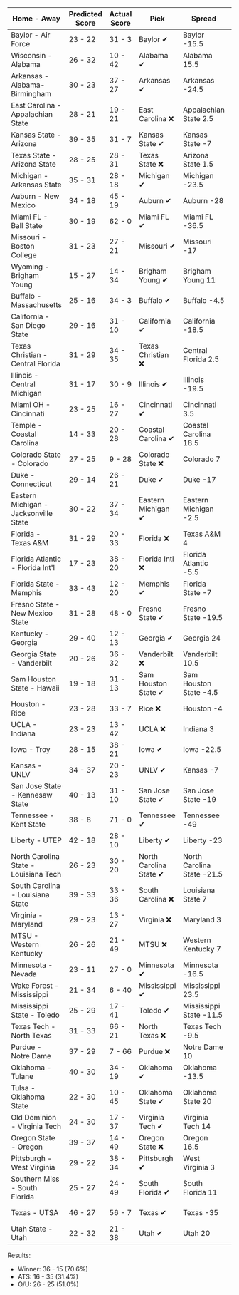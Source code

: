 Home - Away | Predicted Score | Actual Score | Pick | Spread | ATS Pick | O/U | O/U Pick
--- | --- | --- | --- | --- | --- | --- | ---
Baylor - Air Force | 23 - 22 | 31 - 3 | Baylor ✔ | Baylor -15.5 | Air Force ❌ | 41.5 | Over ❌
Wisconsin - Alabama | 26 - 32 | 10 - 42 | Alabama ✔ | Alabama 15.5 | Wisconsin ❌ | 50.5 | Over ✔
Arkansas - Alabama-Birmingham | 30 - 23 | 37 - 27 | Arkansas ✔ | Arkansas -24.5 | Alabama-Birmingham ✔ | 60.5 | Under ❌
East Carolina - Appalachian State | 28 - 21 | 19 - 21 | East Carolina ❌ | Appalachian State 2.5 | East Carolina ❌ | 60 | Under ✔
Kansas State - Arizona | 39 - 35 | 31 - 7 | Kansas State ✔ | Kansas State -7 | Arizona ❌ | 58 | Over ❌
Texas State - Arizona State | 28 - 25 | 28 - 31 | Texas State ❌ | Arizona State 1.5 | Texas State ❌ | 59.5 | Under ✔
Michigan - Arkansas State | 35 - 31 | 28 - 18 | Michigan ✔ | Michigan -23.5 | Arkansas State ✔ | 48.5 | Over ❌
Auburn - New Mexico | 34 - 18 | 45 - 19 | Auburn ✔ | Auburn -28 | New Mexico ✔ | 61 | Under ❌
Miami FL - Ball State | 30 - 19 | 62 - 0 | Miami FL ✔ | Miami FL -36.5 | Ball State ❌ | 54 | Under ❌
Missouri - Boston College | 31 - 23 | 27 - 21 | Missouri ✔ | Missouri -17 | Boston College ✔ | 54 | Push ❌
Wyoming - Brigham Young | 15 - 27 | 14 - 34 | Brigham Young ✔ | Brigham Young 11 | Brigham Young ✔ | 39.5 | Over ✔
Buffalo - Massachusetts | 25 - 16 | 34 - 3 | Buffalo ✔ | Buffalo -4.5 | Buffalo ✔ | 44.5 | Under ✔
California - San Diego State | 29 - 16 | 31 - 10 | California ✔ | California -18.5 | San Diego State ❌ | 48 | Under ✔
Texas Christian - Central Florida | 31 - 29 | 34 - 35 | Texas Christian ❌ | Central Florida 2.5 | Texas Christian ❌ | 61.5 | Under ❌
Illinois - Central Michigan | 31 - 17 | 30 - 9 | Illinois ✔ | Illinois -19.5 | Central Michigan ❌ | 49.5 | Under ✔
Miami OH - Cincinnati | 23 - 25 | 16 - 27 | Cincinnati ✔ | Cincinnati 3.5 | Miami OH ❌ | 46.5 | Over ❌
Temple - Coastal Carolina | 14 - 33 | 20 - 28 | Coastal Carolina ✔ | Coastal Carolina 18.5 | Coastal Carolina ✔ | 52.5 | Under ✔
Colorado State - Colorado | 27 - 25 | 9 - 28 | Colorado State ❌ | Colorado 7 | Colorado State ❌ | 58 | Under ✔
Duke - Connecticut | 29 - 14 | 26 - 21 | Duke ✔ | Duke -17 | Connecticut ✔ | 47.5 | Under ✔
Eastern Michigan - Jacksonville State | 30 - 22 | 37 - 34 | Eastern Michigan ✔ | Eastern Michigan -2.5 | Eastern Michigan ✔ | 52 | Push ❌
Florida - Texas A&M | 31 - 29 | 20 - 33 | Florida ❌ | Texas A&M 4 | Florida ❌ | 47 | Over ✔
Florida Atlantic - Florida Int'l | 17 - 23 | 38 - 20 | Florida Intl ❌ | Florida Atlantic -5.5 | Florida Int'l ❌ | 43 | Under ❌
Florida State - Memphis | 33 - 43 | 12 - 20 | Memphis ✔ | Florida State -7 | Memphis ✔ | 52 | Over ❌
Fresno State - New Mexico State | 31 - 28 | 48 - 0 | Fresno State ✔ | Fresno State -19.5 | New Mexico State ❌ | 47.5 | Over ✔
Kentucky - Georgia | 29 - 40 | 12 - 13 | Georgia ✔ | Georgia 24 | Kentucky ❌ | 45 | Over ❌
Georgia State - Vanderbilt | 20 - 26 | 36 - 32 | Vanderbilt ❌ | Vanderbilt 10.5 | Georgia State ❌ | 46 | Push ❌
Sam Houston State - Hawaii | 19 - 18 | 31 - 13 | Sam Houston State ✔ | Sam Houston State -4.5 | Hawaii ❌ | 50 | Under ✔
Houston - Rice | 23 - 28 | 33 - 7 | Rice ❌ | Houston -4 | Rice ❌ | 44 | Over ❌
UCLA - Indiana | 23 - 23 | 13 - 42 | UCLA ❌ | Indiana 3 | UCLA ❌ | 46.5 | Under ❌
Iowa - Troy | 28 - 15 | 38 - 21 | Iowa ✔ | Iowa -22.5 | Troy ✔ | 39 | Over ✔
Kansas - UNLV | 34 - 37 | 20 - 23 | UNLV ✔ | Kansas -7 | UNLV ✔ | 57.5 | Over ❌
San Jose State - Kennesaw State | 40 - 13 | 31 - 10 | San Jose State ✔ | San Jose State -19 | San Jose State ✔ | 44 | Over ❌
Tennessee - Kent State | 38 - 8 | 71 - 0 | Tennessee ✔ | Tennessee -49 | Kent State ❌ | 63 | Under ❌
Liberty - UTEP | 42 - 18 | 28 - 10 | Liberty ✔ | Liberty -23 | Liberty ❌ | 57.5 | Over ❌
North Carolina State - Louisiana Tech | 26 - 23 | 30 - 20 | North Carolina State ✔ | North Carolina State -21.5 | Louisiana Tech ✔ | 49 | Push ❌
South Carolina - Louisiana State | 39 - 33 | 33 - 36 | South Carolina ❌ | Louisiana State 7 | South Carolina ❌ | 50 | Over ✔
Virginia - Maryland | 29 - 23 | 13 - 27 | Virginia ❌ | Maryland 3 | Virginia ❌ | 57.5 | Under ✔
MTSU - Western Kentucky | 26 - 26 | 21 - 49 | MTSU ❌ | Western Kentucky 7 | MTSU ❌ | 54 | Under ❌
Minnesota - Nevada | 23 - 11 | 27 - 0 | Minnesota ✔ | Minnesota -16.5 | Nevada ❌ | 43.5 | Under ✔
Wake Forest - Mississippi | 21 - 34 | 6 - 40 | Mississippi ✔ | Mississippi 23.5 | Wake Forest ❌ | 64.5 | Under ✔
Mississippi State - Toledo | 25 - 29 | 17 - 41 | Toledo ✔ | Mississippi State -11.5 | Toledo ✔ | 59.5 | Under ✔
Texas Tech - North Texas | 31 - 33 | 66 - 21 | North Texas ❌ | Texas Tech -9.5 | North Texas ❌ | 69.5 | Under ❌
Purdue - Notre Dame | 37 - 29 | 7 - 66 | Purdue ❌ | Notre Dame 10 | Purdue ❌ | 45 | Over ✔
Oklahoma - Tulane | 40 - 30 | 34 - 19 | Oklahoma ✔ | Oklahoma -13.5 | Tulane ❌ | 47.5 | Over ✔
Tulsa - Oklahoma State | 22 - 30 | 10 - 45 | Oklahoma State ✔ | Oklahoma State 20 | Tulsa ❌ | 62 | Under ✔
Old Dominion - Virginia Tech | 24 - 30 | 17 - 37 | Virginia Tech ✔ | Virginia Tech 14 | Old Dominion ❌ | 50 | Over ✔
Oregon State - Oregon | 39 - 37 | 14 - 49 | Oregon State ❌ | Oregon 16.5 | Oregon State ❌ | 50 | Over ✔
Pittsburgh - West Virginia | 29 - 22 | 38 - 34 | Pittsburgh ✔ | West Virginia 3 | Pittsburgh ✔ | 60 | Under ❌
Southern Miss - South Florida | 25 - 27 | 24 - 49 | South Florida ✔ | South Florida 11 | Southern Miss ❌ | 58 | Under ❌
Texas - UTSA | 46 - 27 | 56 - 7 | Texas ✔ | Texas -35 | UTSA ❌ | 53.5 | Over ✔
Utah State - Utah | 22 - 32 | 21 - 38 | Utah ✔ | Utah 20 | Utah State ❌ | 45 | Over ✔


Results:
* Winner: 36 - 15 (70.6%)
* ATS: 16 - 35 (31.4%)
* O/U: 26 - 25 (51.0%)
